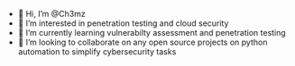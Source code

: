 - 👋 Hi, I’m @Ch3mz
- 👀 I’m interested in penetration testing and cloud security
- 🌱 I’m currently learning vulnerabilty assessment and penetration testing
- 💞️ I’m looking to collaborate on any open source projects on python automation to simplify cybersecurity tasks 


<!---
Ch3mz/Ch3mz is a ✨ special ✨ repository because its `README.md` (this file) appears on your GitHub profile.
You can click the Preview link to take a look at your changes.
--->
